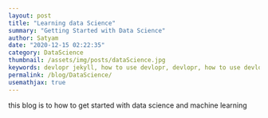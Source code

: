 ```yaml
---
layout: post
title: "Learning data Science"
summary: "Getting Started with Data Science"
author: Satyam
date: "2020-12-15 02:22:35"
category: DataScience
thumbnail: /assets/img/posts/dataScience.jpg
keywords: devlopr jekyll, how to use devlopr, devlopr, how to use devlopr-jekyll, devlopr-jekyll tutorial,best jekyll themes
permalink: /blog/DataScience/
usemathjax: true
---
```


this blog is to how to get started with data science and machine learning
